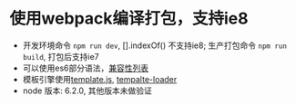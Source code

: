 # 使用webpack编译打包，支持ie8

- 开发环境命令 `npm run dev`, [].indexOf() 不支持ie8; 生产打包命令 `npm run build`, 打包后支持ie7
- 可以使用es6部分语法，[兼容性列表][3]
- 模板引擎使用[template.js][1], [tempalte-loader][2]
- node 版本: 6.2.0, 其他版本未做验证

[1]: https://github.com/yanhaijing/template.js
[2]: https://github.com/yanhaijing/template-loader
[3]: http://imweb.io/topic/561f9352883ae3ed25e400f5?utm_source=tuicool&utm_medium=referral
